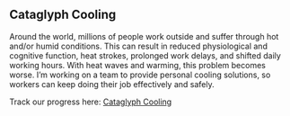 ## Cataglyph Cooling

Around the world, millions of people work outside and suffer through hot and/or humid conditions. This can result in reduced physiological and cognitive function, heat strokes, prolonged work delays, and shifted daily working hours. With heat waves and warming, this problem becomes worse. I’m working on a team to provide personal cooling solutions, so workers can keep doing their job effectively and safely.

Track our progress here: [Cataglyph Cooling](http://www.cataglyph.com)